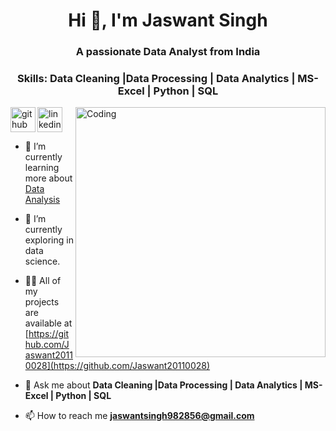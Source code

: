 <h1 align="center">Hi 👋, I'm Jaswant Singh</h1>
<h3 align="center">A passionate Data Analyst from India</h3>

<h3 align="center" >Skills: Data Cleaning |Data Processing | Data Analytics | MS-Excel | Python | SQL</h3>

                  
<img align="right" alt="Coding" width="400" src="https://media.tenor.com/2uyENRmiUt0AAAAC/coding.gif">

[<img align="left" src='https://cdn.jsdelivr.net/npm/simple-icons@3.0.1/icons/github.svg' alt='github' height='40'>](https://github.com/Jaswant20110028)  [<img src='https://cdn.jsdelivr.net/npm/simple-icons@3.0.1/icons/linkedin.svg' alt='linkedin' height='40'>](https://www.linkedin.com/in/jaswant-singh-2b7a45284/)
- 🔭 I’m currently learning more about [Data Analysis](#)

- 🌱 I’m currently exploring in data science.

- 👨‍💻 All of my projects are available at [https://github.com/Jaswant20110028](https://github.com/Jaswant20110028)

- 💬 Ask me about **Data Cleaning |Data Processing | Data Analytics | MS-Excel | Python | SQL**

- 📫 How to reach me **jaswantsingh982856@gmail.com**


  


